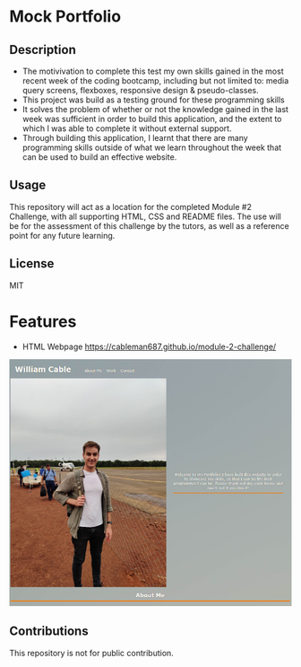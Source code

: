 # Mock Portfolio

## Description
- The motivivation to complete this test my own skills gained in the most recent week of the coding bootcamp, including but not limited to: media query screens, flexboxes, responsive design & pseudo-classes.
- This project was build as a testing ground for these programming skills
- It solves the problem of whether or not the knowledge gained in the last week was sufficient in order to build this application, and the extent to which I was able to complete it without external support.
- Through building this application, I learnt that there are many programming skills outside of what we learn throughout the week that can be used to build an effective website.

## Usage
This repository will act as a location for the completed Module #2 Challenge, with all supporting HTML, CSS and README files.
The use will be for the assessment of this challenge by the tutors, as well as a reference point for any future learning.

## License
MIT

# Features
- HTML Webpage
https://cableman687.github.io/module-2-challenge/

![Screenshot](/assets/images/webpage-screenshot.png)

## Contributions
This repository is not for public contribution.
